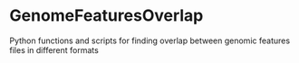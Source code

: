 # GenomeFeaturesOverlap
Python functions and scripts for finding overlap between genomic features files in different formats
